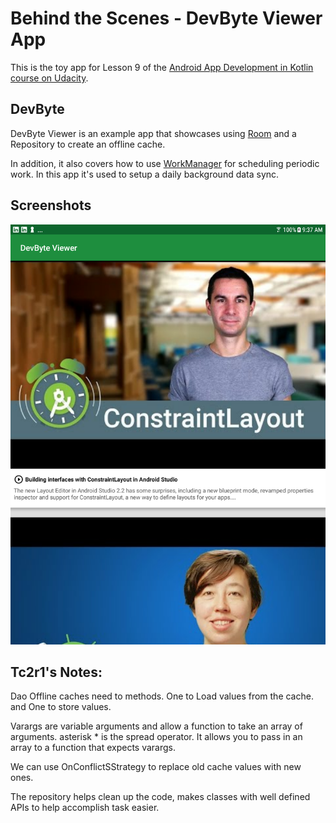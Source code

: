 # Behind the Scenes - DevByte Viewer App

This is the toy app for Lesson 9 of the [Android App Development in Kotlin course on Udacity](https://classroom.udacity.com/courses/ud9012).

## DevByte

DevByte Viewer is an example app that showcases using 
[Room](https://developer.android.com/topic/libraries/architecture/room) and a Repository to create
an offline cache.

In addition, it also covers how to use 
[WorkManager](https://developer.android.com/topic/libraries/architecture/workmanager) for scheduling
periodic work. In this app it's used to setup a daily background data sync.

## Screenshots

![Screenshot1](screenshots/devbyte-homescreen.png)

## Tc2r1's Notes:

Dao Offline caches need to methods. 
One to Load values from the cache. and One to store values. 

Varargs are variable arguments and allow a function to take an array of arguments.
asterisk * is the spread operator. It allows you to pass in an array to a function that expects varargs.

We can use OnConflictSStrategy to replace old cache values with new ones. 

The repository helps clean up the code, makes classes with well defined APIs to help accomplish task easier.


